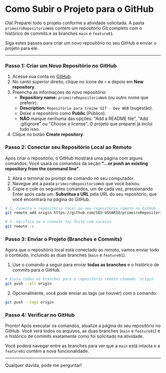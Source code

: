 # Como Subir o Projeto para o GitHub

Olá! Preparei todo o projeto conforme a atividade solicitada. A pasta `primeiroRepositorioWeb` contém um repositório Git completo com o histórico de commits e as branches `main` e `feature01`.

Siga estes passos para criar um novo repositório no seu GitHub e enviar o projeto para ele.

---

### Passo 1: Criar um Novo Repositório no GitHub

1.  Acesse sua conta no [GitHub](https://github.com).
2.  No canto superior direito, clique no ícone de `+` e depois em **New repository**.
3.  Preencha as informações do novo repositório:
    *   **Repository name:** `primeiroRepositorioWeb` (ou outro nome que preferir).
    *   **Description:** `Repositório para treino GIT - Dev WEB` (sugestão).
    *   Deixe o repositório como **Public** (Público).
    *   **NÃO** marque nenhuma das opções: "Add a README file", "Add .gitignore" ou "Choose a license". O projeto que preparei já inclui tudo isso.
4.  Clique no botão **Create repository**.

### Passo 2: Conectar seu Repositório Local ao Remoto

Após criar o repositório, o GitHub mostrará uma página com alguns comandos. Você usará os comandos da seção **"…or push an existing repository from the command line"**.

1.  Abra o terminal ou prompt de comando no seu computador.
2.  Navegue até a pasta `primeiroRepositorioWeb` que você baixou.
3.  Copie e cole os seguintes comandos, um de cada vez, pressionando Enter após cada um. **Substitua a URL** pela URL do seu repositório, que você encontrará na página do GitHub.

```bash
# 1. Conecta o repositório local ao seu repositório remoto no GitHub
git remote add origin https://github.com/SEU-USUARIO/primeiroRepositorioWeb.git

# 2. Verifica se a conexão foi feita com sucesso
git remote -v
```

### Passo 3: Enviar o Projeto (Branches e Commits)

Agora que o repositório local está conectado ao remoto, vamos enviar todo o conteúdo, incluindo as duas branches (`main` e `feature01`).

1.  Use o comando a seguir para enviar **todas as branches** e o histórico de commits para o GitHub.

```bash
# Envia todas as branches para o repositório remoto chamado 'origin'
git push --all origin
```

2.  Opcionalmente, você pode enviar as tags (se houver) com o comando:

```bash
git push --tags origin
```

### Passo 4: Verificar no GitHub

Pronto! Após executar os comandos, atualize a página do seu repositório no GitHub. Você verá todos os arquivos, as duas branches (`main` e `feature01`) e o histórico de commits exatamente como foi solicitado na atividade.

Você poderá navegar entre as branches para ver que a `main` está intacta e a `feature01` contém a nova funcionalidade.

---

Qualquer dúvida, pode me perguntar!
